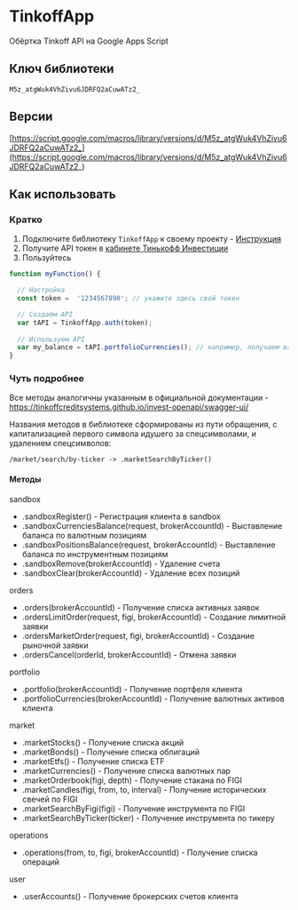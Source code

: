 TinkoffApp
========

Обёртка Tinkoff API на Google Apps Script

## Ключ библиотеки

```
M5z_atgWuk4VhZivu6JDRFQ2aCuwATz2_
```

## Версии

[https://script.google.com/macros/library/versions/d/M5z_atgWuk4VhZivu6JDRFQ2aCuwATz2_](https://script.google.com/macros/library/versions/d/M5z_atgWuk4VhZivu6JDRFQ2aCuwATz2_)

## Как использовать

### Кратко

1. Подключите библиотеку `TinkoffApp` к своему проекту - [Инструкция](https://developers.google.com/apps-script/guide_libraries?hl=ru)
2. Получите API токен в [кабинете Тинькофф Инвестиции](https://www.tinkoff.ru/invest/)
3. Пользуйтесь
```javascript
function myFunction() {

  // Настройка
  const token =  '1234567890'; // укажите здесь свой токен

  // Создаём API
  var tAPI = TinkoffApp.auth(token); 
 
  // Используем API
  var my_balance = tAPI.portfolioCurrencies(); // например, получаем валютные активы
}
```

### Чуть подробнее

Все методы аналогичны указанным в официальной документации - https://tinkoffcreditsystems.github.io/invest-openapi/swagger-ui/

Названия методов в библиотеке сформированы из пути обращения, с капитализацией первого символа идушего за спецсимволами, и удалением спецсимволов:
```
/market/search/by-ticker -> .marketSearchByTicker()
```

#### Методы

sandbox

- .sandboxRegister() - Регистрация клиента в sandbox
- .sandboxCurrenciesBalance(request, brokerAccountId) - Выставление баланса по валютным позициям
- .sandboxPositionsBalance(request, brokerAccountId) - Выставление баланса по инструментным позициям
- .sandboxRemove(brokerAccountId) - Удаление счета
- .sandboxClear(brokerAccountId) - Удаление всех позиций
          
orders

- .orders(brokerAccountId) - Получение списка активных заявок
- .ordersLimitOrder(request, figi, brokerAccountId) - Создание лимитной заявки
- .ordersMarketOrder(request, figi, brokerAccountId) - Создание рыночной заявки
- .ordersCancel(orderId, brokerAccountId) - Отмена заявки

portfolio

- .portfolio(brokerAccountId) - Получение портфеля клиента
- .portfolioCurrencies(brokerAccountId) - Получение валютных активов клиента

market

- .marketStocks() - Получение списка акций
- .marketBonds() - Получение списка облигаций
- .marketEtfs() - Получение списка ETF
- .marketCurrencies() - Получение списка валютных пар
- .marketOrderbook(figi, depth) - Получение стакана по FIGI
- .marketCandles(figi, from, to, interval) - Получение исторических свечей по FIGI
- .marketSearchByFigi(figi) - Получение инструмента по FIGI
- .marketSearchByTicker(ticker) - Получение инструмента по тикеру

operations

- .operations(from, to, figi, brokerAccountId) - Получение списка операций

user

- .userAccounts() - Получение брокерских счетов клиента
